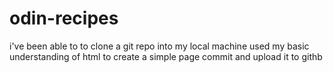 # odin-recipes
i've been able to to clone a git repo into my local machine
used my basic understanding of html to create a simple page
commit and upload it to githb
